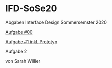 # IFD-SoSe20
Abgaben Interface Design Sommersemster 2020

<p><a href="https://d78d8t.axshare.com">Aufgabe #00</a></p>
<p><a href="The Wallet Project/Aufgabe 1 Dokumentation_fertig.pdf">Aufgabe #1 inkl. Prototyp</a></p>
<p><a< src="https://github.com/sarahdomenica/IFD-SoSe20/tree/master/Prototyping" >Aufgabe 2 </a></p>

<p>von Sarah Willier</p>
